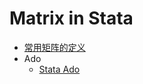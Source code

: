 # Matrix in Stata

* [常用矩阵的定义](https://www.cnblogs.com/IAMSTARBOY/p/12608994.html)
* Ado
    * [Stata Ado](https://www.stata.com/manuals/u17.pdf)

